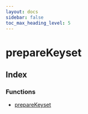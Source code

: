 ```yaml
---
layout: docs
sidebar: false
toc_max_heading_level: 5
---
```


# prepareKeyset

## Index

### Functions

- [prepareKeyset](functions/prepareKeyset.md)
